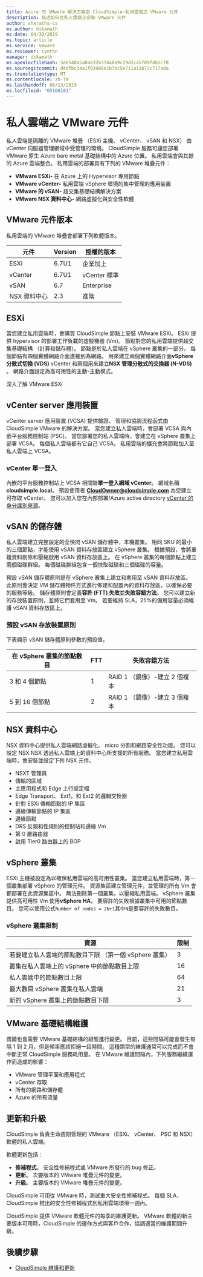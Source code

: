 ```yaml
---
title: Azure 的 VMware 解決方案由 CloudSimple-私用雲端之 VMware 元件
description: 描述如何在私人雲端上安裝 VMware 元件
author: sharaths-cs
ms.author: dikamath
ms.date: 04/30/2019
ms.topic: article
ms.service: vmware
ms.reviewer: cynthn
manager: dikamath
ms.openlocfilehash: 5e6548a5a04e32b374a8a9c29d2ca5f89fd65c78
ms.sourcegitcommit: d4dfbc34a1f03488e1b7bc5e711a11b72c717ada
ms.translationtype: MT
ms.contentlocale: zh-TW
ms.lasthandoff: 06/13/2019
ms.locfileid: "65160181"
---
```

# <a name="private-cloud-vmware-components"></a>私人雲端之 VMware 元件

私人雲端是隔離的 VMware 堆疊 （ESXi 主機、 vCenter、 vSAN 和 NSX） 由 vCenter 伺服器管理網域中受管理的環境。  CloudSimple 服務可讓您部署 VMware 原生 Azure bare metal 基礎結構中的 Azure 位置。  私用雲端會與其餘的 Azure 雲端整合。  私用雲端的部署具有下列的 VMware 堆疊元件：

* **VMware ESXi-** 在 Azure 上的 Hypervisor 專用節點
* **VMware vCenter-** 私用雲端 vSphere 環境的集中管理的應用裝置
* **VMware 的 vSAN-** 超交集基礎結構解決方案
* **VMware NSX 資料中心-** 網路虛擬化與安全性軟體  

## <a name="vmware-component-versions"></a>VMware 元件版本

私用雲端的 VMware 堆疊會部署下列軟體版本。

| 元件 | Version | 授權的版本 |
|-----------|---------|------------------|
| ESXi | 6.7U1 | 企業加上 |
| vCenter | 6.7U1 | vCenter 標準 |
| vSAN | 6.7 | Enterprise |
| NSX 資料中心 | 2.3 | 進階 |

## <a name="esxi"></a>ESXi

當您建立私用雲端時，會購買 CloudSimple 節點上安裝 VMware ESXi。  ESXi 提供 hypervisor 的部署工作負載的虛擬機器 (Vm)。  節點對您的私用雲端提供超交集基礎結構 （計算和儲存體）。  節點是於私人雲端在 vSphere 叢集的一部分。  每個節點有四個實體網路介面連接到為網路。  用來建立兩個實體網路介面**vSphere 分散式切換 (VDS)** vCenter 和兩個用來建立**NSX 管理分散式的交換器 (N-VDS)** 。  網路介面設定為高可用性的主動-主動模式。

深入了解 VMware ESXi

## <a name="vcenter-server-appliance"></a>vCenter server 應用裝置

vCenter server 應用裝置 (VCSA) 提供驗證、 管理和協調流程函式由 CloudSimple VMware 的解決方案。 當您建立私人雲端時，會部署 VCSA 與內嵌平台服務控制站 (PSC)。  當您部署您的私人雲端時，會建立在 vSphere 叢集上部署 VCSA。  每個私人雲端都有它自己 VCSA。  私用雲端的擴充會將節點加入至私人雲端上 VCSA。

### <a name="vcenter-single-sign-on"></a>vCenter 單一登入

內嵌的平台服務控制站上 VCSA 相關聯**單一登入網域 vCenter**。  網域名稱**cloudsimple.local**。  預設使用者 **CloudOwner@cloudsimple.com** 為您建立可存取 vCenter。  您可以加入您在內部部署/Azure active directory [vCenter 的身分識別來源](https://docs.azure.cloudsimple.com/set-vcenter-identity/)。

## <a name="vsan-storage"></a>vSAN 的儲存體

私人雲端建立完整設定的全快閃 vSAN 儲存體中，本機叢集。  相同 SKU 的最小的三個節點，才能使用 vSAN 資料存放區建立 vSphere 叢集。  根據預設，會將重複資料刪除和壓縮啟用 vSAN 資料存放區上。  在 vSphere 叢集的每個節點上建立兩個磁碟群組。 每個磁碟群組包含一個快取磁碟和三個磁碟的容量。

預設 vSAN 儲存體原則是在 vSphere 叢集上建立和套用至 vSAN 資料存放區。  此原則會決定 VM 儲存體物件方式進行佈建和配置內的資料存放區，以確保必要的服務等級。  儲存體原則會定義**容許 (FTT) 失敗**並**失敗容錯方法**。  您可以建立新的存放裝置原則，並將它們套用至 Vm。 若要維持 SLA，25%的備用容量必須維護 vSAN 資料存放區上。  

### <a name="default-vsan-storage-policy"></a>預設 vSAN 存放裝置原則

下表顯示 vSAN 儲存體原則參數的預設值。

| 在 vSphere 叢集的節點數目 | FTT | 失敗容錯方法 |
|------------------------------------|-----|--------------------------|
| 3 和 4 個節點 | 1 | RAID 1 （鏡像）-建立 2 個複本 |
| 5 到 16 個節點 | 2 | RAID 1 （鏡像）-建立 3 個複本 |

## <a name="nsx-data-center"></a>NSX 資料中心

NSX 資料中心提供私人雲端網路虛擬化、 micro 分割和網路安全性功能。  您可以設定 NSX NSX 透過私人雲端上的資料中心所支援的所有服務。  當您建立私用雲端時，會安裝並設定下列 NSX 元件。

* NSXT 管理員
* 傳輸的區域
* 主應用程式和 Edge 上行設定檔
* Edge Transport、 Ext1，和 Ext2 的邏輯交換器
* 針對 ESXi 傳輸節點的 IP 集區
* 邊緣傳輸節點的 IP 集區
* 邊緣節點
* DRS 反親和性規則的控制站和邊緣 Vm
* 第 0 層路由器
* 啟用 Tier0 路由器上的 BGP

## <a name="vsphere-cluster"></a>vSphere 叢集

ESXi 主機被設定為以確保私用雲端的高可用性叢集。  當您建立私用雲端時，第一個叢集部署 vSphere 的管理元件。  資源集區建立管理元件，並管理的所有 Vm 會都部署在此資源集區中。 無法刪除第一個叢集，以壓縮私用雲端。  vSphere 叢集提供高可用性 Vm 使用**vSphere HA**。  要容許的失敗根據叢集中可用的節點數目。  您可以使用公式```Number of nodes = 2N+1```其中```N```是要容許的失敗數目。

### <a name="vsphere-cluster-limits"></a>vSphere 叢集限制

| 資源 | 限制 |
|----------|-------|
| 若要建立私人雲端的節點數目下限 （第一個 vSphere 叢集） | 3 |
| 叢集在私人雲端上的 vSphere 中的節點數目上限 | 16 |
| 私人雲端中的節點數目上限 | 64 |
| 最大數目 vSphere 叢集在私人雲端 | 21 |
| 新的 vSphere 叢集上的節點數目下限 | 3 |

## <a name="vmware-infrastructure-maintenance"></a>VMware 基礎結構維護

偶爾也會需要 VMware 基礎結構的組態進行變更。 目前，這些間隔可能會發生每隔 1 到 2 月，但是頻率應該拒絕一段時間。 這種類型的維護通常可以完成而不會中斷正常 CloudSimple 服務耗用量。 在 VMware 維護間隔內，下列服務繼續運作而造成的影響：

* VMware 管理平面和應用程式
* vCenter 存取
* 所有的網路和儲存體
* Azure 的所有流量

## <a name="updates-and-upgrades"></a>更新和升級

CloudSimple 負責生命週期管理的 VMware （ESXi、 vCenter、 PSC 和 NSX） 軟體的私人雲端。

軟體更新包括：

* **修補程式**。 安全性修補程式或 VMware 所發行的 bug 修正。
* **更新**。 次要版本的 VMware 堆疊元件的變更。
* **升級**。 主要版本的 VMware 堆疊元件的變更。

CloudSimple 可用從 VMware 時，測試重大安全性修補程式。 每個 SLA，CloudSimple 推出的安全性修補程式到私用雲端環境一週內。

CloudSimple 提供 VMware 軟體元件的每季的維護更新。 VMware 軟體的新主要版本可用時，CloudSimple 的運作方式與客戶合作，協調適當的維護期間升級。  

## <a name="next-steps"></a>後續步驟

* [CloudSimple 維護和更新](cloudsimple-maintenance-updates.md)